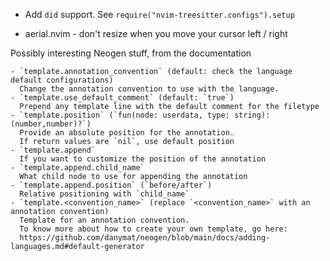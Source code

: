 - Add ``did`` support. See ``require("nvim-treesitter.configs").setup``

- aerial.nvim - don't resize when you move your cursor left / right


Possibly interesting Neogen stuff, from the documentation
```
- `template.annotation_convention` (default: check the language default configurations)
  Change the annotation convention to use with the language.
- `template.use_default_comment` (default: `true`)
  Prepend any template line with the default comment for the filetype
- `template.position` (`fun(node: userdata, type: string):(number,number)?`)
  Provide an absolute position for the annotation.
  If return values are `nil`, use default position
- `template.append`
  If you want to customize the position of the annotation
- `template.append.child_name`
  What child node to use for appending the annotation
- `template.append.position` (`before/after`)
  Relative positioning with `child_name`
- `template.<convention_name>` (replace `<convention_name>` with an annotation convention)
  Template for an annotation convention.
  To know more about how to create your own template, go here:
  https://github.com/danymat/neogen/blob/main/docs/adding-languages.md#default-generator
```
